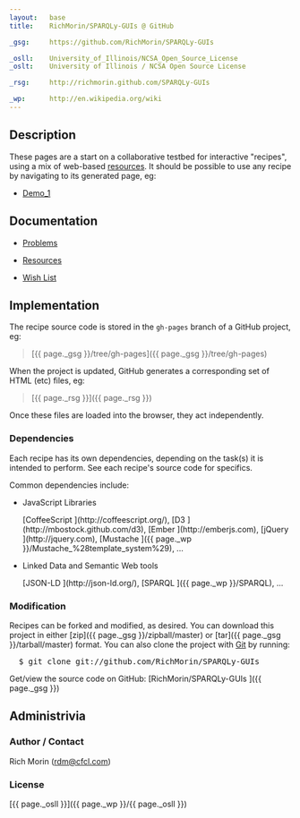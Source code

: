 ```yaml
---
layout:   base
title:    RichMorin/SPARQLy-GUIs @ GitHub

_gsg:     https://github.com/RichMorin/SPARQLy-GUIs

_osll:    University_of_Illinois/NCSA_Open_Source_License
_oslt:    University of Illinois / NCSA Open Source License

_rsg:     http://richmorin.github.com/SPARQLy-GUIs

_wp:      http://en.wikipedia.org/wiki
---
```


## Description

These pages are a start on a collaborative testbed for interactive "recipes",
using a mix of web-based [resources](docs/resources.html).
It should be possible to use any recipe by navigating
to its generated page, eg:

* [Demo_1       ](recipes/demo_1.html)

## Documentation

* [Problems     ](docs/problems.html)

* [Resources    ](docs/resources.html)

* [Wish List    ](docs/wish_list.html)


## Implementation

The recipe source code is stored in the `gh-pages` branch
of a GitHub project, eg:

> [{{ page._gsg }}/tree/gh-pages]({{ page._gsg }}/tree/gh-pages)

When the project is updated,
GitHub generates a corresponding set of HTML (etc) files, eg:

> [{{ page._rsg }}]({{ page._rsg }})

Once these files are loaded into the browser, they act independently.

### Dependencies

Each recipe has its own dependencies,
depending on the task(s) it is intended to perform.
See each recipe's source code for specifics.

Common dependencies include:

* JavaScript Libraries
  <p/>
  [CoffeeScript   ](http://coffeescript.org/),
  [D3             ](http://mbostock.github.com/d3),
  [Ember          ](http://emberjs.com),
  [jQuery         ](http://jquery.com),
  [Mustache       ]({{ page._wp }}/Mustache_%28template_system%29),
  ...

* Linked Data and Semantic Web tools
  <p/>
  [JSON-LD        ](http://json-ld.org/),
  [SPARQL         ]({{ page._wp }}/SPARQL),
  ...

### Modification

Recipes can be forked and modified, as desired.
You can download this project in either
[zip]({{ page._gsg }}/zipball/master) or
[tar]({{ page._gsg }}/tarball/master) format.
You can also clone the project
with <a href="http://git-scm.com">Git</a> by running:

<pre>
  $ git clone git://github.com/RichMorin/SPARQLy-GUIs
</pre>

Get/view the source code on GitHub:
[RichMorin/SPARQLy-GUIs ]({{ page._gsg }})

## Administrivia

### Author / Contact

Rich Morin (rdm@cfcl.com)

### License

[{{ page._osll }}]({{ page._wp }}/{{ page._osll }})
